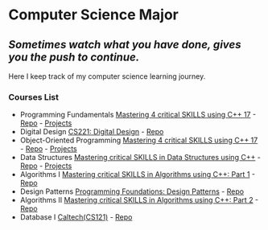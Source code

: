 # Computer Science Major

## _Sometimes watch what you have done, gives you the push to continue._

Here I keep track of my computer science learning journey.

### Courses List

- Programming Fundamentals [Mastering 4 critical SKILLS using C++ 17](https://www.udemy.com/share/103GjP3@uFdZkgFlapNqhW6kDLNhGEhfk1nFsJSsjjJTscPVA1wLDXAk85ZW0d0ZWPg0sxgI/) - [Repo](<https://github.com/hossam7amdy/cs-learning-major/tree/main/01-programming-basics-(cpp)>) - [Projects](https://github.com/hossam7amdy/learning-Projects/tree/main/CPP)
- Digital Design [CS221: Digital Design](https://www.youtube.com/playlist?list=PLoK2Lr1miEm8b6Vv5zAfsbMEPZ1C7fCQw) - [Repo](https://github.com/hossam7amdy/cs-learning-major/tree/main/02-digital-design)
- Object-Oriented Programming [Mastering 4 critical SKILLS using C++ 17](https://www.udemy.com/share/103GjP3@uFdZkgFlapNqhW6kDLNhGEhfk1nFsJSsjjJTscPVA1wLDXAk85ZW0d0ZWPg0sxgI/) - [Repo](https://github.com/hossam7amdy/cs-learning-major/tree/main/03-object-oriented-programming) - [Projects](https://github.com/hossam7amdy/learning-Projects/tree/main/OOP)
- Data Structures [Mastering critical SKILLS in Data Structures using C++](https://www.udemy.com/share/104npG3@v_OzHKrSrpiUYoFhcDREYEekw55njYad7Fc-JddA7ZunoLCf2toiENQj0APcDTeT/) - [Repo](https://github.com/hossam7amdy/cs-learning-major/tree/main/04-data-structures) - [Projects](https://github.com/hossam7amdy/learning-Projects/tree/main/Data-Structures)
- Algorithms I [Mastering critical SKILLS in Algorithms using C++: Part 1](https://www.udemy.com/share/105xc83@qK8IvOePBK50J_qTReq7GvxCw2ZAj83wYhtuOoW1R7z0aeC3tPM-zFldpvGdKkdO/) - [Repo](https://github.com/hossam7amdy/cs-learning-major/tree/main/05-Algorithms-I)
- Design Patterns [Programming Foundations: Design Patterns](https://www.linkedin.com/learning/programming-foundations-design-patterns-2) - [Repo](https://github.com/hossam7amdy/cs-learning-major/tree/main/06-design-patterns)
- Algorithms II [Mastering critical SKILLS in Algorithms using C++: Part 2](https://www.udemy.com/share/106gum3@Yr0-u_dVGMHXrBpmGTzGHVovskN7z8Dtnywa14H6PRyhMD9SOdrwcCaXSze8j0xL/) - [Repo](https://github.com/hossam7amdy/cs-learning-major/tree/main/07-algorithms-II)
- Database I [Caltech(CS121)](http://users.cms.caltech.edu/~donnie/cs121/) - [Repo](https://github.com/hossam7amdy/computer-science-major/tree/main/08-database-I)
